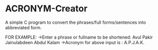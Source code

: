 # ACRONYM-Creator
A simple C program to convert the phrases/full forms/sentences into abbreviated form.

FOR EXAMPLE:
->Enter a phrase or fullname to be shortened: Avul Pakir Jainulabdeen Abdul Kalam
->Acronym for above input is : A.P.J.A.K.
